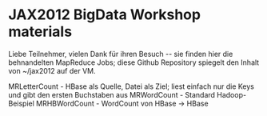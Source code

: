 JAX2012 BigData Workshop materials
==================================

Liebe Teilnehmer, vielen Dank für ihren Besuch -- sie finden hier die behnandelten MapReduce Jobs; diese Github
Repository spiegelt den Inhalt von ~/jax2012 auf der VM.

MRLetterCount - HBase als Quelle, Datei als Ziel; liest einfach nur die Keys und gibt den ersten Buchstaben aus
MRWordCount - Standard Hadoop-Beispiel
MRHBWordCount - WordCount von HBase -> HBase
